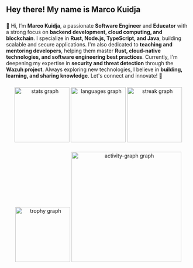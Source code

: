 <h2 align="left">Hey there!  My name is Marco Kuidja</h2>

###

👋 Hi, I’m **Marco Kuidja**, a passionate **Software Engineer** and **Educator** with a strong focus on **backend development, cloud computing, and blockchain**. I specialize in **Rust, Node.js, TypeScript, and Java**, building scalable and secure applications. I'm also dedicated to **teaching and mentoring developers**, helping them master **Rust, cloud-native technologies, and software engineering best practices**. Currently, I'm deepening my expertise in **security and threat detection** through the **Wazuh project**. Always exploring new technologies, I believe in **building, learning, and sharing knowledge**. Let's connect and innovate! 🚀  

###

<div align="center">
  <img src="https://github-readme-stats.vercel.app/api?username=Marcjazz&hide_title=false&hide_rank=false&show_icons=true&include_all_commits=true&count_private=true&disable_animations=false&theme=nord&locale=en&hide_border=true" height="150" alt="stats graph"  />
  <img src="https://github-readme-stats.vercel.app/api/top-langs?username=Marcjazz&locale=en&hide_title=false&layout=compact&card_width=320&langs_count=5&theme=nord&hide_border=true" height="150" alt="languages graph"  />
  <img src="https://streak-stats.demolab.com?user=Marcjazz&locale=en&mode=daily&theme=nord&hide_border=true&border_radius=5" height="150" alt="streak graph"  />
</div>

###

<div align="center">
  <img src="https://github-profile-trophy.vercel.app?username=Marcjazz&theme=nord&column=-1&row=1&margin-w=8&margin-h=8&no-bg=false&no-frame=true&order=4" height="150" alt="trophy graph"  />
  <img src="https://github-readme-activity-graph.vercel.app/graph?username=Marcjazz&radius=16&theme=react&area=true&order=5&hide_border=true" height="300" alt="activity-graph graph"  />
</div>

###
